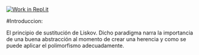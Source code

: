 [![Work in Repl.it](https://classroom.github.com/assets/work-in-replit-14baed9a392b3a25080506f3b7b6d57f295ec2978f6f33ec97e36a161684cbe9.svg)](https://classroom.github.com/online_ide?assignment_repo_id=276049&assignment_repo_type=GroupAssignmentRepo)

#Introduccion:

El principio de sustitución de Liskov. Dicho paradigma narra la importancia de una buena abstracción al momento de crear una herencia y como se puede aplicar el polimorfismo adecuadamente. 
